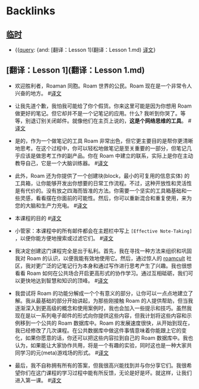 
# Backlinks
## [临时](临时.md)
- {{[query](query.md): {and: [翻译：Lesson 1](翻译：Lesson 1.md) [译文](译文.md)}

## [翻译：Lesson 1](翻译：Lesson 1.md)
- 欢迎胜利者，Roaman 同胞。Roam 世界的公民。Roam 现在是一个非常令人兴奋的地方。 #[译文](译文.md)

- 让我先道个歉，我怕我可能给了你个假货。你来这里可能是因为你想用 Roam做更好的笔记。但它却并不是一个记笔记的应用。什么?  我听到你哭了。等等，别退订别关闭邮件。就像他们在主页上说的，**这是个网络思维的工具**。 #[译文](译文.md)

- 是的，作为一个做笔记的工具 Roam 非常出色，但它更主要目的是帮你更清晰地思考。在这个过程中，你可以轻松地做笔记是至关重要的一部分，但笔记几乎应该是做思考工作的副产品。你在 Roam 中建立的联系，实际上是你在主动教导自己，它是一个大脑训练器。 #[译文](译文.md)

- 此外，Roam 还为你提供了一个创建块(block，最小的可复用的信息实体) 的工具箱，让你能够开发出你想要的日常工作流程。不过，这种开放性和灵活性是有代价的。没有放之四海而皆准的方法。你需要一个坚实的工具箱基础和一些灵感，看看摆在你面前的可能性。然后，你可以重新混合和重复使用，来为您的大脑和生产力充电。 #[译文](译文.md)

- 本课程的目的 #[译文](译文.md)

- 小管家：本课程中的所有邮件都会在主题栏中写上 `[Effective Note-Taking] `，以便你能方便地搜索或过滤它们。 #[译文](译文.md)

- 我决定创建这门课程完全是出于私利。首先，我在寻找一种方法来组织和巩固我对 Roam 的认识，以便我能有效地使用它。然后，通过惊人的 [roamcult](roamcult.md) 社区，我对更广泛的记笔记行为本身和通过写作进行思考产生了兴趣。我也很想看看 Roam 如何在公共场合开启更高形式的协作学习。通过互相砥砺，我们可以更快地达到智慧和知识的顶峰。 #[译文](译文.md)

- 我尝试将 Roam 的功能分解成一个个有意义的部分，让你可以一点点地建立了解。我从最基础的部分开始讲起，为那些刚接触 Roam 的人提供帮助，但当我逐渐深入到更高级的概念和使用案例时，我也会加入一些提示和技巧。虽然我现在是以一系列电子邮件的形式向你提供这些内容，但我计划将这些内容和示例移到一个公共的 Roam 数据库中。Roam 的发展速度很快，从开始到现在，我已经修改了几次课程。在公共数据库中做这件事情意味着你能跟上它的变化，如果你愿意的话，你还可以把这些内容拉到自己的 Roam 数据库中。我也认为，如果能让大家协作共用，将是一个有趣的实验，同时这也是一种大家共同学习的元(meta)游戏场的形式。 #[译文](译文.md)

- 最后，我不自称拥有所有的答案，但我很高兴能找到并与你分享它们。我很希望你们在这门课程的学习过程中能有所反馈，无论是好是坏。就这样，让我们进入第一课。 #[译文](译文.md)

